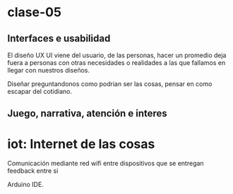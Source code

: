 # clase-05

## Interfaces e usabilidad

El diseño UX UI viene del usuario, de las personas, hacer un promedio deja fuera a personas con otras necesidades
o realidades a las que fallamos en llegar con nuestros diseños.

Diseñar preguntandonos como podrian ser las cosas, pensar en como escapar del cotidiano.

## Juego, narrativa, atención e interes 

# iot: Internet de las cosas

Comunicación mediante red wifi entre dispositivos que se entregan feedback entre si

Arduino IDE.

